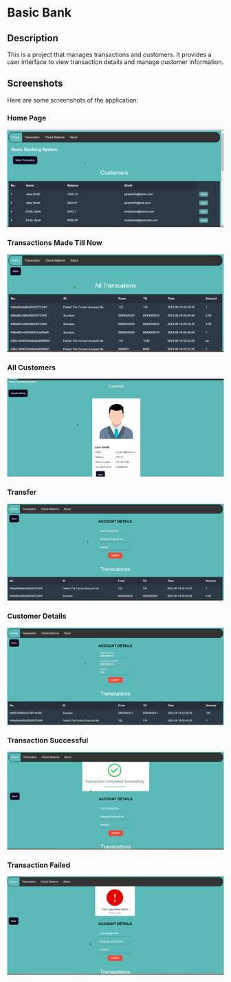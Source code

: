 # Basic Bank

## Description
This is a project that manages transactions and customers. It provides a user interface to view transaction details and manage customer information.

## Screenshots
Here are some screenshots of the application:

### Home Page
![Alt text](Home.png) 

### Transactions Made Till Now
![Alt text](Transaction.png)

### All Customers
![Alt text](Customer.png) 

### Transfer
![Alt text](transfer.png)

### Customer Details
![Alt text](details.png)

### Transaction Successful
![Alt text](Success.png)

### Transaction Failed
![Alt text](failed.png)

